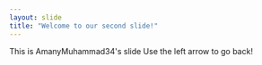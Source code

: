 ```yaml
---
layout: slide
title: "Welcome to our second slide!"
---
```

This is AmanyMuhammad34's slide
Use the left arrow to go back!